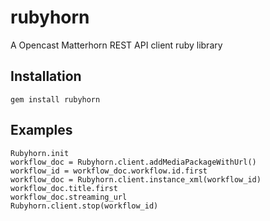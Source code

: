 # rubyhorn

A Opencast Matterhorn REST API client ruby library

## Installation

    gem install rubyhorn

## Examples

    Rubyhorn.init
    workflow_doc = Rubyhorn.client.addMediaPackageWithUrl()
    workflow_id = workflow_doc.workflow.id.first
    workflow_doc = Rubyhorn.client.instance_xml(workflow_id)
    workflow_doc.title.first
    workflow_doc.streaming_url
    Rubyhorn.client.stop(workflow_id)
  
